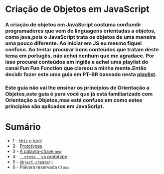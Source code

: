 # Criação de Objetos em JavaScript
### A criação de objetos em JavaScript costuma confundir programadores que vem de linguagens orientadas a objetos, como java,pois o JavaScript trata os objetos de uma maneira uma pouco diferente. Ao iniciar em JS eu mesmo fiquei confuso. Ao tentar procurar bons conteúdos que tratam deste tema em portugês, não achei nenhum que me agradace. Por isso procurei  conteúdos em inglês e achei uma playlist do canal Fun Fun Function que clareou a minha mente.Então decidir fazer este uma guia em PT-BR baseado nesta [playlist](https://www.youtube.com/playlist?list=PL0zVEGEvSaeHBZFy6Q8731rcwk0Gtuxub).

### Este guia não vai lhe ensinar os princípios de Orientação a Objetos,este guia é para você que já está familiarizado com Orientação a Objetos,mas está confuso em como estes princípios são aplicados em JavaScript.


# Sumário
* 1 - [`this` e `bind`](https://github.com/lucasluz99/Criacao-de-objetos-em-JavaScript/blob/master/this-bind.md)
* 2 - [Prototypes](https://github.com/lucasluz99/Criacao-de-objetos-em-JavaScript/blob/master/prototype.md)
* 3 - [A palavra-chave `new`](https://github.com/lucasluz99/Criacao-de-objetos-em-JavaScript/blob/master/new-keyword.md)
* 4 - [`__proto__` vs prototype](https://github.com/lucasluz99/Criacao-de-objetos-em-JavaScript/blob/master/proto-prototype.md)
* 5 - [`Object.create()`](https://github.com/lucasluz99/Criacao-de-objetos-em-JavaScript/blob/master/Object-create.md)
* 6 - Palvara reservada `Class`
